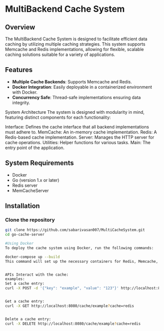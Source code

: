 # MultiBackend Cache System

## Overview
The MultiBackend Cache System is designed to facilitate efficient data caching by utilizing multiple caching strategies. 
This system supports Memcache and Redis implementations, allowing for flexible, scalable caching solutions suitable for a variety of applications.

## Features
- **Multiple Cache Backends**: Supports Memcache and Redis.
- **Docker Integration**: Easily deployable in a containerized environment with Docker.
- **Concurrency Safe**: Thread-safe implementations ensuring data integrity.

System Architecture
The system is designed with modularity in mind, featuring distinct components for each functionality:

Interface: Defines the cache interface that all backend implementations must adhere to.
MemCache: An in-memory cache implementation.
Redis: A Redis-based cache implementation.
Server: Manages the HTTP server for cache operations.
Utilities: Helper functions for various tasks.
Main: The entry point of the application.

## System Requirements
- Docker
- Go (version 1.x or later)
- Redis server
- MemCacheServer

## Installation

### Clone the repository
```bash
git clone https://github.com/sabarivasan007/MultiCacheSystem.git
cd go-cache-server

#Using Docker
To deploy the cache system using Docker, run the following commands:

docker-compose up --build
This command will set up the necessary containers for Redis, Memcache, and the application server.


APIs Interact with the cache:
examples:
Set a cache entry:
curl -X POST -d '{"key": "example", "value": "123"}' http://localhost:8080/cache?cache=redis


Get a cache entry:
curl -X GET http://localhost:8080/cache/example?cache=redis


Delete a cache entry:
curl -X DELETE http://localhost:8080/cache/example?cache=redis
